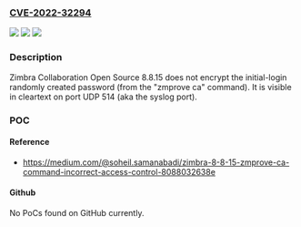 ### [CVE-2022-32294](https://cve.mitre.org/cgi-bin/cvename.cgi?name=CVE-2022-32294)
![](https://img.shields.io/static/v1?label=Product&message=n%2Fa&color=blue)
![](https://img.shields.io/static/v1?label=Version&message=n%2Fa&color=blue)
![](https://img.shields.io/static/v1?label=Vulnerability&message=n%2Fa&color=brighgreen)

### Description

Zimbra Collaboration Open Source 8.8.15 does not encrypt the initial-login randomly created password (from the "zmprove ca" command). It is visible in cleartext on port UDP 514 (aka the syslog port).

### POC

#### Reference
- https://medium.com/@soheil.samanabadi/zimbra-8-8-15-zmprove-ca-command-incorrect-access-control-8088032638e

#### Github
No PoCs found on GitHub currently.

